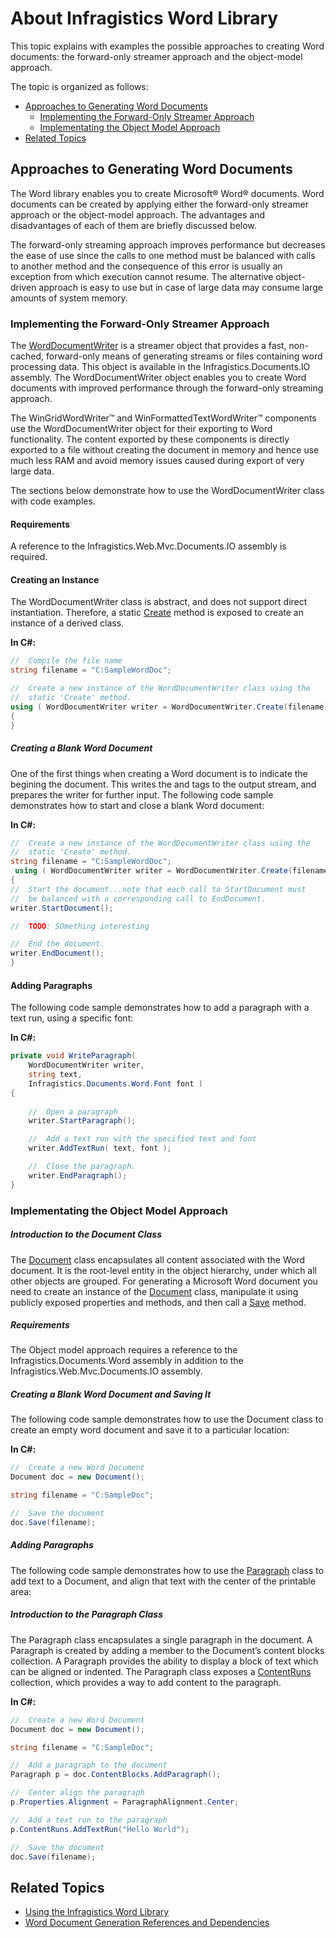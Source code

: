 ﻿<!--
|metadata|
{
    "fileName": "word-about-infragistics-word-library",
    "controlName": "Infragistics Word Library",
    "tags": ["How Do I"]
}
|metadata|
-->

# About Infragistics Word Library

This topic explains with examples the possible approaches to creating Word documents: the forward-only streamer approach and the object-model approach.

The topic is organized as follows:

-   [Approaches to Generating Word Documents](#approaches)
    -   [Implementing the Forward-Only Streamer Approach](#streamer)
    -   [Implementating the Object Model Approach](#dom)
-   [Related Topics](#related-content)

## <a id="approaches"></a> Approaches to Generating Word Documents
The Word library enables you to create Microsoft® Word® documents. Word documents can be created by applying either the forward-only streamer approach or the object-model approach. The advantages and disadvantages of each of them are briefly discussed below.

The forward-only streaming approach improves performance but decreases the ease of use since the calls to one method must be balanced with calls to another method and the consequence of this error is usually an exception from which execution cannot resume. The alternative object-driven approach is easy to use but in case of large data may consume large amounts of system memory.

### <a id="streamer"></a> Implementing the Forward-Only Streamer Approach

The [WordDocumentWriter](Infragistics.Web.Mvc.Documents.IO~Infragistics.Documents.Word.WordDocumentWriter.html) is a streamer object that provides a fast, non-cached, forward-only means of generating streams or files containing word processing data. This object is available in the Infragistics.Documents.IO assembly. The WordDocumentWriter object enables you to create Word documents with improved performance through the forward-only streaming approach.

The WinGridWordWriter™ and WinFormattedTextWordWriter™ components use the WordDocumentWriter object for their exporting to Word functionality. The content exported by these components is directly exported to a file without creating the document in memory and hence use much less RAM and avoid memory issues caused during export of very large data.

The sections below demonstrate how to use the WordDocumentWriter class with code examples.

####  Requirements

A reference to the Infragistics.Web.Mvc.Documents.IO assembly is required.

#### Creating an Instance

The WordDocumentWriter class is abstract, and does not support direct instantiation. Therefore, a static [Create](Infragistics.Web.Mvc.Documents.IO~Infragistics.Documents.Word.WordDocumentWriter~Create.html) method is exposed to create an instance of a derived class.

**In C#:**

```csharp
//  Compile the file name
string filename = "C:SampleWordDoc";

//  Create a new instance of the WordDocumentWriter class using the
//  static 'Create' method.
using ( WordDocumentWriter writer = WordDocumentWriter.Create(filename) )
{
}
```

##### Creating a Blank Word Document

One of the first things when creating a Word document is to indicate the begining the document. This writes the and tags to the output stream, and prepares the writer for further input. The following code sample demonstrates how to start and close a blank Word document:

**In C#:**

```csharp
//  Create a new instance of the WordDocumentWriter class using the
//  static 'Create' method.
string filename = "C:SampleWordDoc";
 using ( WordDocumentWriter writer = WordDocumentWriter.Create(filename) )
{
//  Start the document...note that each call to StartDocument must
//  be balanced with a corresponding call to EndDocument.
writer.StartDocument();

//  TODO: SOmething interesting

//  End the document.
writer.EndDocument();
}
```

#### Adding Paragraphs

The following code sample demonstrates how to add a paragraph with a text run, using a specific font:

**In C#:**

```csharp
private void WriteParagraph(
    WordDocumentWriter writer,
    string text,
    Infragistics.Documents.Word.Font font )
{
    
    //  Open a paragraph
    writer.StartParagraph();

    //  Add a text run with the specified text and font
    writer.AddTextRun( text, font );

    //  Close the paragraph.
    writer.EndParagraph();
}
```

### <a id="dom"></a> Implementating the Object Model Approach

##### Introduction to the Document Class

The [Document](Infragistics.Web.Mvc.Documents.Word~Infragistics.Documents.Word.Document.html) class encapsulates all content associated with the Word document. It is the root-level entity in the object hierarchy, under which all other objects are grouped. For generating a Microsoft Word document you need to create an instance of the [Document](Infragistics.Web.Mvc.Documents.Word~Infragistics.Documents.Word.Document.html) class, manipulate it using publicly exposed properties and methods, and then call a [Save](Infragistics.Web.Mvc.Documents.Word~Infragistics.Documents.Word.Document~Save.html) method.

##### Requirements

The Object model approach requires a reference to the Infragistics.Documents.Word assembly in addition to the Infragistics.Web.Mvc.Documents.IO assembly.

##### Creating a Blank Word Document and Saving It

The following code sample demonstrates how to use the Document class to create an empty word document and save it to a particular location:

**In C#:**

```csharp
//  Create a new Word Document
Document doc = new Document();

string filename = "C:SampleDoc";

//  Save the document
doc.Save(filename);
```

##### Adding Paragraphs

The following code sample demonstrates how to use the [Paragraph](Infragistics.Web.Mvc.Documents.Word~Infragistics.Documents.Word.Paragraph.html) class to add text to a Document, and align that text with the center of the printable area:

##### Introduction to the Paragraph Class

The Paragraph class encapsulates a single paragraph in the document. A Paragraph is created by adding a member to the Document’s content blocks collection. A Paragraph provides the ability to display a block of text which can be aligned or indented. The Paragraph class exposes a [ContentRuns](Infragistics.Web.Mvc.Documents.Word~Infragistics.Documents.Word.Paragraph~ContentRuns.html) collection, which provides a way to add content to the paragraph.

**In C#:**

 ```csharp
 //  Create a new Word Document
Document doc = new Document();

string filename = "C:SampleDoc";

//  Add a paragraph to the document
Paragraph p = doc.ContentBlocks.AddParagraph();

//  Center align the paragraph
p.Properties.Alignment = ParagraphAlignment.Center;

//  Add a text run to the paragraph
p.ContentRuns.AddTextRun("Hello World");

//  Save the document
doc.Save(filename);
 ```

## <a id="related-content">Related Topics
-   [Using the Infragistics Word Library](Word-Using-the-Infragistics-Word-Library.html)
-   [Word Document Generation References and Dependencies](Word-Word-Document-Generation-References-and-Dependencies.html)

 

 


